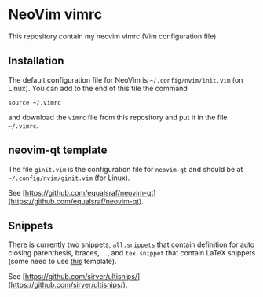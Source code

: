 # NeoVim vimrc

This repository contain my neovim vimrc (Vim configuration file).

## Installation
The default configuration file for NeoVim is `~/.config/nvim/init.vim` (on Linux). You can add to the end of this file the command
```vim
source ~/.vimrc
```
and download the `vimrc` file from this repository and put it in the file `~/.vimrc`.


## neovim-qt template
The file `ginit.vim` is the configuration file for `neovim-qt` and should be at `~/.config/nvim/ginit.vim` (for Linux).

See [https://github.com/equalsraf/neovim-qt](https://github.com/equalsraf/neovim-qt).


## Snippets
There is currently two snippets, `all.snippets` that contain definition for auto closing parenthesis, braces, ..., and `tex.snippet` that contain LaTeX snippets (some need to use [this](https://github.com/lasercata/LaTeX_Templates) template).

See [https://github.com/sirver/ultisnips/](https://github.com/sirver/ultisnips/).
